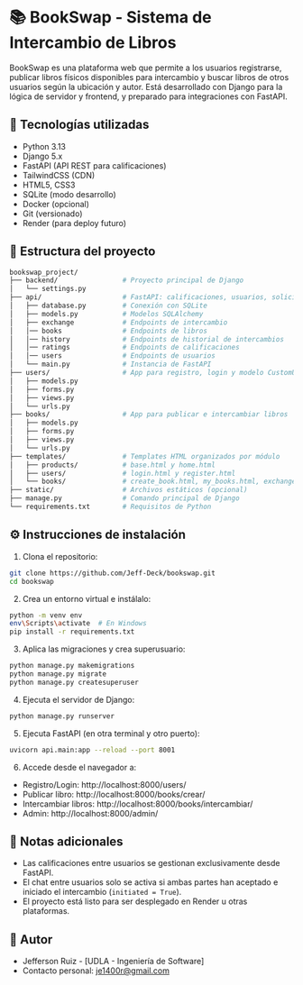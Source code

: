 # 📚 BookSwap - Sistema de Intercambio de Libros

BookSwap es una plataforma web que permite a los usuarios registrarse, publicar libros físicos disponibles para intercambio y buscar libros de otros usuarios según la ubicación y autor. Está desarrollado con Django para la lógica de servidor y frontend, y preparado para integraciones con FastAPI.

## 🚀 Tecnologías utilizadas

- Python 3.13
- Django 5.x
- FastAPI (API REST para calificaciones)
- TailwindCSS (CDN)
- HTML5, CSS3
- SQLite (modo desarrollo)
- Docker (opcional)
- Git (versionado)
- Render (para deploy futuro)

## 📂 Estructura del proyecto

```bash
bookswap_project/
├── backend/                # Proyecto principal de Django
│   └── settings.py
├── api/                    # FastAPI: calificaciones, usuarios, solicitudes
│   ├── database.py         # Conexión con SQLite
│   ├── models.py           # Modelos SQLAlchemy
│   ├── exchange            # Endpoints de intercambio
│   │── books               # Endpoints de libros
│   │── history             # Endpoints de historial de intercambios
│   │── ratings             # Endpoints de calificaciones
│   │── users               # Endpoints de usuarios
│   └── main.py             # Instancia de FastAPI
├── users/                  # App para registro, login y modelo CustomUser
│   ├── models.py
│   ├── forms.py
│   ├── views.py
│   └── urls.py
├── books/                  # App para publicar e intercambiar libros
│   ├── models.py
│   ├── forms.py
│   ├── views.py
│   └── urls.py
├── templates/              # Templates HTML organizados por módulo
│   ├── products/           # base.html y home.html
│   ├── users/              # login.html y register.html
│   └── books/              # create_book.html, my_books.html, exchange_books.html
├── static/                 # Archivos estáticos (opcional)
├── manage.py               # Comando principal de Django
└── requirements.txt        # Requisitos de Python
```

## ⚙️ Instrucciones de instalación

1. Clona el repositorio:
```bash
git clone https://github.com/Jeff-Deck/bookswap.git
cd bookswap
```

2. Crea un entorno virtual e instálalo:
```bash
python -m venv env
env\Scripts\activate  # En Windows
pip install -r requirements.txt
```

3. Aplica las migraciones y crea superusuario:
```bash
python manage.py makemigrations
python manage.py migrate
python manage.py createsuperuser
```

4. Ejecuta el servidor de Django:
```bash
python manage.py runserver
```

5. Ejecuta FastAPI (en otra terminal y otro puerto):
```bash
uvicorn api.main:app --reload --port 8001
```

6. Accede desde el navegador a:
- Registro/Login: http://localhost:8000/users/
- Publicar libro: http://localhost:8000/books/crear/
- Intercambiar libros: http://localhost:8000/books/intercambiar/
- Admin: http://localhost:8000/admin/

## 📩 Notas adicionales

- Las calificaciones entre usuarios se gestionan exclusivamente desde FastAPI.
- El chat entre usuarios solo se activa si ambas partes han aceptado e iniciado el intercambio (`initiated = True`).
- El proyecto está listo para ser desplegado en Render u otras plataformas.

## 🧾 Autor

- Jefferson Ruiz - [UDLA - Ingeniería de Software]
- Contacto personal: je1400r@gmail.com
